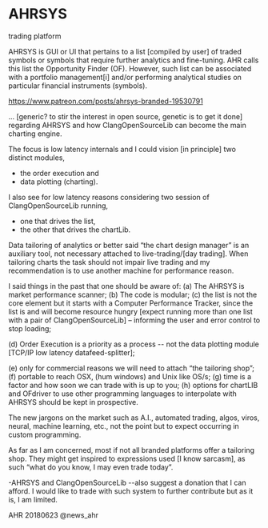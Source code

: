 # AHRSYS
trading platform

AHRSYS is GUI or UI that pertains to a list [compiled by user] of traded symbols or symbols that require 
further analytics and fine-tuning. AHR calls this list the Opportunity Finder (OF). 
However, such list can be associated with a portfolio management[i] and/or 
performing analytical studies on particular financial instruments (symbols). 

https://www.patreon.com/posts/ahrsys-branded-19530791

... 
[generic? to stir the interest in open source, genetic is to get it done] regarding AHRSYS and how ClangOpenSourceLib can 
become the main charting engine. 

The focus is low latency internals and I could vision [in principle] two distinct modules, 
- the order execution and 
- data plotting (charting). 

I also see for low latency reasons considering two session of ClangOpenSourceLib running, 
- one that drives the list, 
- the other that drives the chartLib.

Data tailoring of analytics or better said “the chart design manager” is an auxiliary tool, 
not necessary attached to live-trading/[day trading].  When tailoring charts the task 
should not impair live trading and my recommendation is to use another machine for performance reason.

I said things in the past that one should be aware of: 
  (a) The AHRSYS is market performance scanner; 
  (b) The code is modular; 
  (c) the list is not the core element but it starts with a Computer Performance Tracker, 
  since the list is and will become resource hungry 
  [expect running more than one list with a pair of ClangOpenSourceLib] 
  – informing the user and error control to stop loading; 
  
  (d) Order Execution is a priority as a process -- not the data plotting module 
 [TCP/IP low latency datafeed-splitter]; 
 
  (e) only for commercial reasons we will need to attach “the tailoring shop”; 
  (f) portable to reach OSX, (hum windows) and Unix like OS/s; 
  (g) time is a factor and how soon we can trade with is up to you; 
 (h) options for chartLIB and OFdriver to use other programming languages 
 to interpolate with AHRSYS should be kept in prospective.
 
The new jargons on the market such as A.I., automated trading, algos, viros, neural, 
machine learning, etc., not the point but to expect occurring in custom programming. 

As far as I am concerned, most if not all branded platforms offer a tailoring shop. 
They might get inspired to expressions used [I know sarcasm], as such 
“what do you know, I may even trade today”.

-AHRSYS and ClangOpenSourceLib --also suggest a donation that I can afford. 
I would like to trade with such system to further contribute but as it is, I am limited.


AHR 20180623 @news_ahr 
